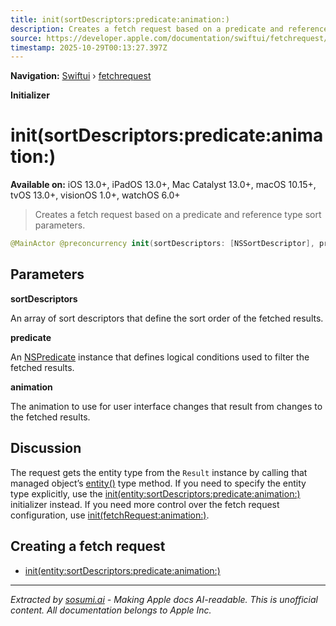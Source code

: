 ```yaml
---
title: init(sortDescriptors:predicate:animation:)
description: Creates a fetch request based on a predicate and reference type sort parameters.
source: https://developer.apple.com/documentation/swiftui/fetchrequest/init(sortdescriptors:predicate:animation:)
timestamp: 2025-10-29T00:13:27.397Z
---
```


**Navigation:** [Swiftui](/documentation/swiftui) › [fetchrequest](/documentation/swiftui/fetchrequest)

**Initializer**

# init(sortDescriptors:predicate:animation:)

**Available on:** iOS 13.0+, iPadOS 13.0+, Mac Catalyst 13.0+, macOS 10.15+, tvOS 13.0+, visionOS 1.0+, watchOS 6.0+

> Creates a fetch request based on a predicate and reference type sort parameters.

```swift
@MainActor @preconcurrency init(sortDescriptors: [NSSortDescriptor], predicate: NSPredicate? = nil, animation: Animation? = nil)
```

## Parameters

**sortDescriptors**

An array of sort descriptors that define the sort order of the fetched results.



**predicate**

An [NSPredicate](/documentation/Foundation/NSPredicate) instance that defines logical conditions used to filter the fetched results.



**animation**

The animation to use for user interface changes that result from changes to the fetched results.



## Discussion

The request gets the entity type from the `Result` instance by calling that managed object’s [entity()](/documentation/CoreData/NSManagedObject/entity()) type method. If you need to specify the entity type explicitly, use the [init(entity:sortDescriptors:predicate:animation:)](/documentation/swiftui/fetchrequest/init(entity:sortdescriptors:predicate:animation:)) initializer instead. If you need more control over the fetch request configuration, use [init(fetchRequest:animation:)](/documentation/swiftui/fetchrequest/init(fetchrequest:animation:)).

## Creating a fetch request

- [init(entity:sortDescriptors:predicate:animation:)](/documentation/swiftui/fetchrequest/init(entity:sortdescriptors:predicate:animation:))

---

*Extracted by [sosumi.ai](https://sosumi.ai) - Making Apple docs AI-readable.*
*This is unofficial content. All documentation belongs to Apple Inc.*
